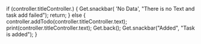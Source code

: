 if (controller.titleController.) {
                      Get.snackbar(
                          'No Data', "There is no Text and task add failed");
                      return;
                    } else {
                      controller.addTodo(controller.titleController.text);
                      print(controller.titleController.text);
                      Get.back();
                      Get.snackbar("Added", "Task is added");
                    }